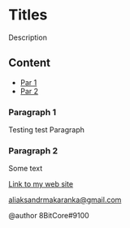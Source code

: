 # Titles
Description

## Content
- [Par 1](#paragraph-1)
- [Par 2](#paragraph-2)

### Paragraph 1

Testing test Paragraph

### Paragraph 2

Some text

[Link to my web site](https://8bitcore.com)

<aliaksandrmakaranka@gmail.com>

@author 8BitCore#9100

